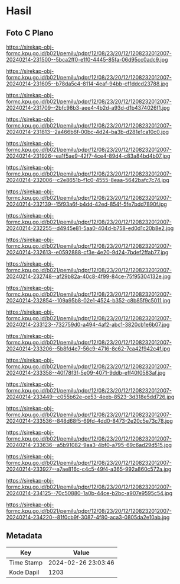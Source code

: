# Hasil

## Foto C Plano

https://sirekap-obj-formc.kpu.go.id/b021/pemilu/pdpr/12/08/23/20/12/1208232012007-20240214-231500--5bca2ff0-e1f0-4445-85fa-06d95cc0adc9.jpg

https://sirekap-obj-formc.kpu.go.id/b021/pemilu/pdpr/12/08/23/20/12/1208232012007-20240214-231605--b78da5c4-8114-4eaf-94bb-cf1ddcd23788.jpg

https://sirekap-obj-formc.kpu.go.id/b021/pemilu/pdpr/12/08/23/20/12/1208232012007-20240214-231709--2bfc98b3-aee4-4b2d-a93d-d1b4374026f1.jpg

https://sirekap-obj-formc.kpu.go.id/b021/pemilu/pdpr/12/08/23/20/12/1208232012007-20240214-231813--2a466b6f-00bc-4d24-ba3b-d281e1ca10c0.jpg

https://sirekap-obj-formc.kpu.go.id/b021/pemilu/pdpr/12/08/23/20/12/1208232012007-20240214-231926--ea1f5ae9-42f7-4ce4-89d4-c83a84bd4b07.jpg

https://sirekap-obj-formc.kpu.go.id/b021/pemilu/pdpr/12/08/23/20/12/1208232012007-20240214-232006--c2e8651b-f1c0-4555-8eaa-5642bafc7c74.jpg

https://sirekap-obj-formc.kpu.go.id/b021/pemilu/pdpr/12/08/23/20/12/1208232012007-20240214-232139--15f93a6f-b4dd-42ed-854f-5fe7bdd7890f.jpg

https://sirekap-obj-formc.kpu.go.id/b021/pemilu/pdpr/12/08/23/20/12/1208232012007-20240214-232255--d4945e81-5aa0-404d-b758-ed0d1c20b8e2.jpg

https://sirekap-obj-formc.kpu.go.id/b021/pemilu/pdpr/12/08/23/20/12/1208232012007-20240214-232613--e0592888-cf3e-4e20-9d24-7bdef2ffab77.jpg

https://sirekap-obj-formc.kpu.go.id/b021/pemilu/pdpr/12/08/23/20/12/1208232012007-20240214-232748--af29b82a-40c8-4f99-84ce-75f95304132e.jpg

https://sirekap-obj-formc.kpu.go.id/b021/pemilu/pdpr/12/08/23/20/12/1208232012007-20240214-232854--109a95b8-02e1-4524-b352-c8b85f9c5011.jpg

https://sirekap-obj-formc.kpu.go.id/b021/pemilu/pdpr/12/08/23/20/12/1208232012007-20240214-233123--732759d0-a494-4af2-abc1-3820cb1e6b07.jpg

https://sirekap-obj-formc.kpu.go.id/b021/pemilu/pdpr/12/08/23/20/12/1208232012007-20240214-233206--5b8fd4e7-56c9-4716-8c62-7ca42f942c4f.jpg

https://sirekap-obj-formc.kpu.go.id/b021/pemilu/pdpr/12/08/23/20/12/1208232012007-20240214-233358--40f78f3f-5e09-4071-9ddb-eff40f0583af.jpg

https://sirekap-obj-formc.kpu.go.id/b021/pemilu/pdpr/12/08/23/20/12/1208232012007-20240214-233449--c055b62e-ce53-4eeb-8523-3d318e5dd726.jpg

https://sirekap-obj-formc.kpu.go.id/b021/pemilu/pdpr/12/08/23/20/12/1208232012007-20240214-233536--848d68f5-69fd-4dd0-8473-2e20c5e73c78.jpg

https://sirekap-obj-formc.kpu.go.id/b021/pemilu/pdpr/12/08/23/20/12/1208232012007-20240214-233636--a5b91082-9aa3-4bf0-a795-69c6ad29d515.jpg

https://sirekap-obj-formc.kpu.go.id/b021/pemilu/pdpr/12/08/23/20/12/1208232012007-20240214-233927--a7ae816c-c4c5-49f4-a365-992a860c572a.jpg

https://sirekap-obj-formc.kpu.go.id/b021/pemilu/pdpr/12/08/23/20/12/1208232012007-20240214-234125--70c50880-1a0b-44ce-b2bc-a907e9595c54.jpg

https://sirekap-obj-formc.kpu.go.id/b021/pemilu/pdpr/12/08/23/20/12/1208232012007-20240214-234220--81f0cb9f-3087-4f80-aca3-0805da2e10ab.jpg


## Metadata

| Key        | Value               |
| ---------- | ------------------- |
| Time Stamp | 2024-02-26 23:03:46 |
| Kode Dapil | 1203                |



